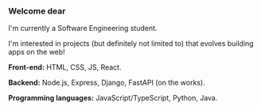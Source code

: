 ### Welcome dear

I'm currently a Software Engineering student.

I'm interested in projects (but definitely not limited to) that evolves building apps on the web!

**Front-end:** HTML, CSS, JS, React.

**Backend:** Node.js, Express, Django, FastAPI (on the works).

**Programming languages:** JavaScript/TypeScript, Python, Java.
